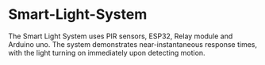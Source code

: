 # Smart-Light-System
The Smart Light System uses PIR sensors, ESP32, Relay module and Arduino uno. The system demonstrates near-instantaneous response times, with the light turning on immediately upon detecting motion.    
